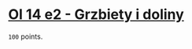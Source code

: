 # [OI 14 e2 - Grzbiety i doliny](https://szkopul.edu.pl/problemset/problem/RKzLhsYuZBU0mnGt_kXeixFR/site/?key=statement)

`100` points.
